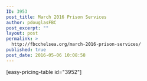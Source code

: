 ```yaml
---
ID: 3953
post_title: March 2016 Prison Services
author: pdouglasFBC
post_excerpt: ""
layout: post
permalink: >
  http://fbcchelsea.org/march-2016-prison-services/
published: true
post_date: 2016-05-06 10:08:58
---
```

[easy-pricing-table id="3952"]